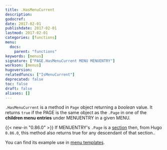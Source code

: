 ```yaml
---
title: .HasMenuCurrent
description:
godocref:
date: 2017-02-01
publishdate: 2017-02-01
lastmod: 2017-02-01
categories: [functions]
menu:
  docs:
    parent: "functions"
keywords: [menus]
signature: ["PAGE.HasMenuCurrent MENU MENUENTRY"]
workson: [menus]
hugoversion:
relatedfuncs: ["IsMenuCurrent"]
deprecated: false
toc: false
draft: false
aliases: []
---
```


`.HasMenuCurrent` is a method in `Page` object returning a _boolean_ value. It
returns `true` if the PAGE is the same object as the `.Page` in one of the
**children menu entries** under MENUENTRY in a given MENU.

{{< new-in "0.86.0" >}} If MENUENTRY's `.Page` is a [section](/content-management/sections/) then, from Hugo `0.86.0`, this method also returns true for any descendant of that section..

You can find its example use in [menu templates](/templates/menu-templates/).
